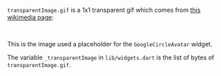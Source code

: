 `transparentImage.gif` is a 1x1 transparent gif which comes
from [this wikimedia page](https://commons.wikimedia.org/wiki/File:Transparent.gif):

![](transparentImage.gif)

This is the image used a placeholder for the `GoogleCircleAvatar` widget.

The variable `_transparentImage` in `lib/widgets.dart` is the list of bytes
of `transparentImage.gif`.